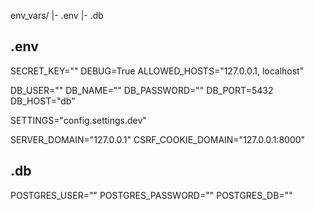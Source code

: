 env_vars/
    |- .env
    |- .db


## .env
SECRET_KEY=""
DEBUG=True
ALLOWED_HOSTS="127.0.0.1, localhost"

DB_USER=""
DB_NAME=""
DB_PASSWORD=""
DB_PORT=5432
DB_HOST="db"

SETTINGS="config.settings.dev"

SERVER_DOMAIN="127.0.0.1"
CSRF_COOKIE_DOMAIN="127.0.0.1:8000"

## .db
POSTGRES_USER=""
POSTGRES_PASSWORD=""
POSTGRES_DB=""
